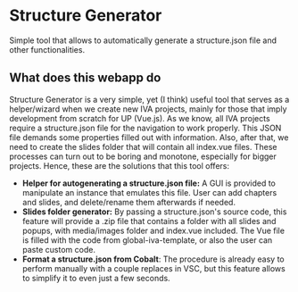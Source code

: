 # Structure Generator

Simple tool that allows to automatically generate a structure.json file and other functionalities.

## What does this webapp do

Structure Generator is a very simple, yet (I think) useful tool that serves as a helper/wizard when we create new IVA projects, mainly for those that imply development from scratch for UP (Vue.js). As we know, all IVA projects require a structure.json file for the navigation to work properly. This JSON file demands some properties filled out with information. Also, after that, we need to create the slides folder that will contain all index.vue files. These processes can turn out to be boring and monotone, especially for bigger projects. Hence, these are the solutions that this tool offers:

- **Helper for autogenerating a structure.json file:** A GUI is provided to manipulate an instance that emulates this file. User can add chapters and slides, and delete/rename them afterwards if needed.
- **Slides folder generator:** By passing a structure.json's source code, this feature will provide a .zip file that contains a folder with all slides and popups, with media/images folder and index.vue included. The Vue file is filled with the code from global-iva-template, or also the user can paste custom code.
- **Format a structure.json from Cobalt**: The procedure is already easy to perform manually with a couple replaces in VSC, but this feature allows to simplify it to even just a few seconds.
